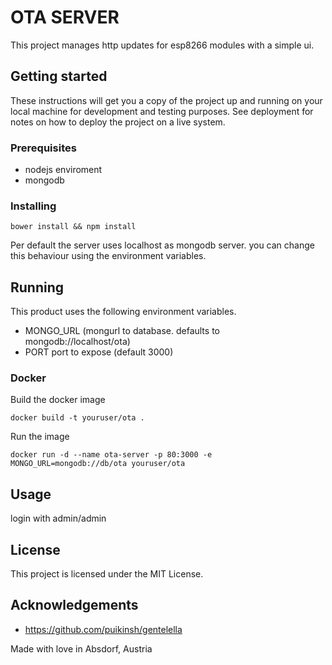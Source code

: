 # OTA SERVER

This project manages http updates for esp8266 modules with a simple ui.

## Getting started

These instructions will get you a copy of the project up and running on your local machine for development and testing purposes. See deployment for notes on how to deploy the project on a live system.

### Prerequisites

- nodejs enviroment
- mongodb

### Installing

```
bower install && npm install
```

Per default the server uses localhost as mongodb server. you can change this behaviour using the environment variables.

## Running

This product uses the following environment variables.

- MONGO_URL (mongurl to database. defaults to mongodb://localhost/ota)
- PORT port to expose (default 3000)

### Docker

Build the docker image

```
docker build -t youruser/ota .
```

Run the image

```
docker run -d --name ota-server -p 80:3000 -e MONGO_URL=mongodb://db/ota youruser/ota
```

## Usage

login with admin/admin

## License

This project is licensed under the MIT License.

## Acknowledgements

- <https://github.com/puikinsh/gentelella>

Made with love in Absdorf, Austria
